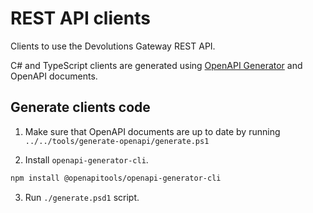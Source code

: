# REST API clients

Clients to use the Devolutions Gateway REST API.

C# and TypeScript clients are generated using [OpenAPI Generator](https://openapi-generator.tech/) and OpenAPI documents.

## Generate clients code

1. Make sure that OpenAPI documents are up to date by running `../../tools/generate-openapi/generate.ps1`

2. Install `openapi-generator-cli`.

  ```bash
  npm install @openapitools/openapi-generator-cli
  ```

3. Run `./generate.psd1` script.

